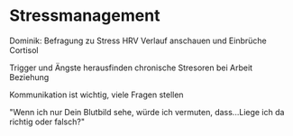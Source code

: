 # Stressmanagement

Dominik:
Befragung zu Stress
HRV Verlauf anschauen und Einbrüche
Cortisol

Trigger und Ängste herausfinden
chronische Stresoren bei Arbeit Beziehung

Kommunikation ist wichtig, viele Fragen stellen

"Wenn ich nur Dein Blutbild sehe, würde ich vermuten, dass...Liege ich da richtig oder falsch?"
